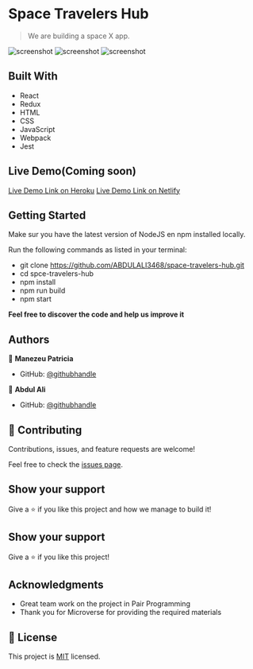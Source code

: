 # Space Travelers Hub

> We are building a space X app.

![screenshot](./home.png)
![screenshot](./calculator.png)
![screenshot](./quote.png)


## Built With

- React
- Redux
- HTML
- CSS
- JavaScript
- Webpack
- Jest

## Live Demo(Coming soon)

[Live Demo Link on Heroku]()
[Live Demo Link on Netlify]()


## Getting Started

Make sur you have the latest version of NodeJS en npm installed locally.

Run the following commands as listed in your terminal:
- git clone https://github.com/ABDULALI3468/space-travelers-hub.git
- cd spce-travelers-hub
- npm install
- npm run build
- npm start


**Feel free to discover the code and help us improve it**


## Authors

👤 **Manezeu Patricia**

- GitHub: [@githubhandle](https://github.compatriciachrysy)

👤 **Abdul Ali**

- GitHub: [@githubhandle](https://github.com/ABDULALI3468)
  

## 🤝 Contributing

Contributions, issues, and feature requests are welcome!

Feel free to check the [issues page](https://github.com/ABDULALI3468/space-travelers-hub.git/issues).

## Show your support

Give a ⭐️ if you like this project and how we manage to build it!

## Show your support

Give a ⭐️ if you like this project!

## Acknowledgments

- Great team work on the project in Pair Programming
- Thank you for Microverse for providing the required materials

## 📝 License

This project is [MIT](./MIT.md) licensed.
